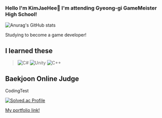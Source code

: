 ### Hello I'm KimJaeHee👋  I'm attending Gyeong-gi GameMeister High School!

![Anurag's GitHub stats](https://github-readme-stats.vercel.app/api?username=ahslxjvhapt12&show_icons=true&theme=radical)  

Studying to become a game developer!
   
I learned these
-------------
>![C#](https://img.shields.io/badge/sharp-99CC00.svg?&style=for-the-badge&logo=sharp&logoColor=white)
>![Unity](https://img.shields.io/badge/Unity-000000.svg?&style=for-the-badge&logo=Unity&logoColor=white)
>![C++](https://img.shields.io/badge/C++-FFC0CB.svg?&style=for-the-badge)


Baekjoon Online Judge
-------------
CodingTest  


[![Solved.ac Profile](http://mazassumnida.wtf/api/v2/generate_badge?boj=book3123)](https://solved.ac/book3123/)

 <a href="http://ggm.gondr.net/user/profile/269">
 My portfolio link!
</a>

